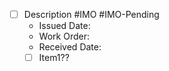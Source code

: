 - [ ] Description #IMO  #IMO-Pending 
	- Issued Date: 
	- Work Order: 
	- Received Date:
	- [ ] Item1??